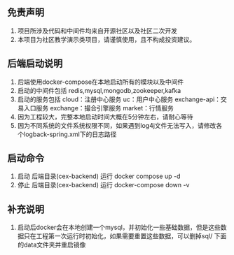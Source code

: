 ## 免责声明

1. 项目所涉及代码和中间件均来自开源社区以及社区二次开发
2. 本项目为社区教学演示类项目，请谨慎使用，且不构成投资建议。

## 后端启动说明
1. 后端使用docker-compose在本地启动所有的模块以及中间件
2. 启动的中间件包括 redis,mysql,mongodb,zookeeper,kafka
3. 启动的服务包括
   cloud：注册中心服务
   uc：用户中心服务
   exchange-api：交易入口服务
   exchange：撮合引擎服务
   market：行情服务
4. 因为工程较大，完整本地启动时间大概在5分钟左右，请耐心等待
5. 因为不同系统的文件系统权限不同，如果遇到log4j文件无法写入，请修改各个logback-spring.xml下的日志路径

## 启动命令

1. 启动 后端目录(cex-backend) 运行
   docker compose up -d
2. 停止 后端目录(cex-backend) 运行
   docker-compose down -v

## 补充说明
1. 启动后docker会在本地创建一个mysql，并初始化一些基础数据，但是这些数据只在工程第一次运行时初始化，如果需要重置这些数据，可以删掉sql/ 下面的data文件夹并重启镜像